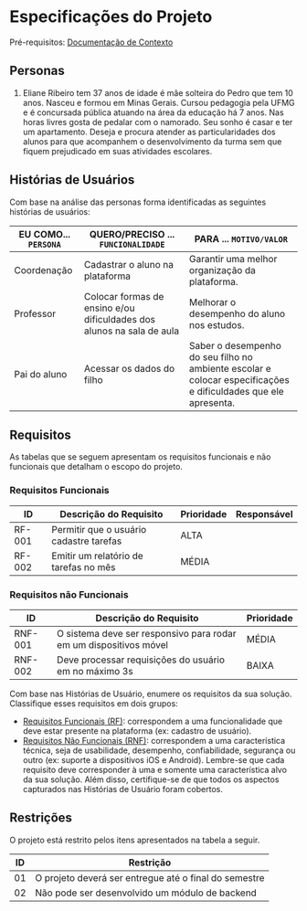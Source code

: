 # Especificações do Projeto

Pré-requisitos: [Documentação de Contexto](https://github.com/ICEI-PUC-Minas-PBR-SI/pbr-si-2023-1-p1-proj-web-g3-grupo3/blob/main/docs/context.md)

## Personas
1. Eliane Ribeiro tem 37 anos de idade é mãe solteira do Pedro que tem 10 anos. Nasceu e formou em Minas Gerais. Cursou pedagogia pela UFMG e é concursada pública atuando na área da educação há 7 anos. Nas horas livres gosta de pedalar com o namorado. Seu sonho é casar e ter um apartamento. Deseja e procura atender as particularidades dos alunos para que acompanhem o desenvolvimento da turma sem que fiquem prejudicado em suas atividades escolares. 

## Histórias de Usuários

Com base na análise das personas forma identificadas as seguintes histórias de usuários:

|EU COMO... `PERSONA`| QUERO/PRECISO ... `FUNCIONALIDADE` |PARA ... `MOTIVO/VALOR`                 |
|--------------------|------------------------------------|----------------------------------------|
|Coordenação         | Cadastrar o aluno na plataforma    | Garantir uma melhor organização da plataforma. |
|Professor           | Colocar formas de ensino e/ou dificuldades dos alunos na sala de aula                 | Melhorar o desempenho do aluno nos estudos. |
|Pai do aluno        | Acessar os dados do filho           |  Saber o desempenho do seu filho no ambiente escolar e colocar especificações e dificuldades que ele apresenta.      |


## Requisitos

As tabelas que se seguem apresentam os requisitos funcionais e não funcionais que detalham o escopo do projeto.

### Requisitos Funcionais

|ID    | Descrição do Requisito  | Prioridade | Responsável |
|------|-----------------------------------------|----| ----|
|RF-001| Permitir que o usuário cadastre tarefas | ALTA |  |
|RF-002| Emitir um relatório de tarefas no mês   | MÉDIA | |


### Requisitos não Funcionais

|ID     | Descrição do Requisito  |Prioridade |
|-------|-------------------------|----|
|RNF-001| O sistema deve ser responsivo para rodar em um dispositivos móvel | MÉDIA | 
|RNF-002| Deve processar requisições do usuário em no máximo 3s |  BAIXA | 

Com base nas Histórias de Usuário, enumere os requisitos da sua solução. Classifique esses requisitos em dois grupos:

- [Requisitos Funcionais
 (RF)](https://pt.wikipedia.org/wiki/Requisito_funcional):
 correspondem a uma funcionalidade que deve estar presente na
  plataforma (ex: cadastro de usuário).
- [Requisitos Não Funcionais
  (RNF)](https://pt.wikipedia.org/wiki/Requisito_n%C3%A3o_funcional):
  correspondem a uma característica técnica, seja de usabilidade,
  desempenho, confiabilidade, segurança ou outro (ex: suporte a
  dispositivos iOS e Android).
Lembre-se que cada requisito deve corresponder à uma e somente uma
característica alvo da sua solução. Além disso, certifique-se de que
todos os aspectos capturados nas Histórias de Usuário foram cobertos.

## Restrições

O projeto está restrito pelos itens apresentados na tabela a seguir.

|ID| Restrição                                             |
|--|-------------------------------------------------------|
|01| O projeto deverá ser entregue até o final do semestre |
|02| Não pode ser desenvolvido um módulo de backend        |


